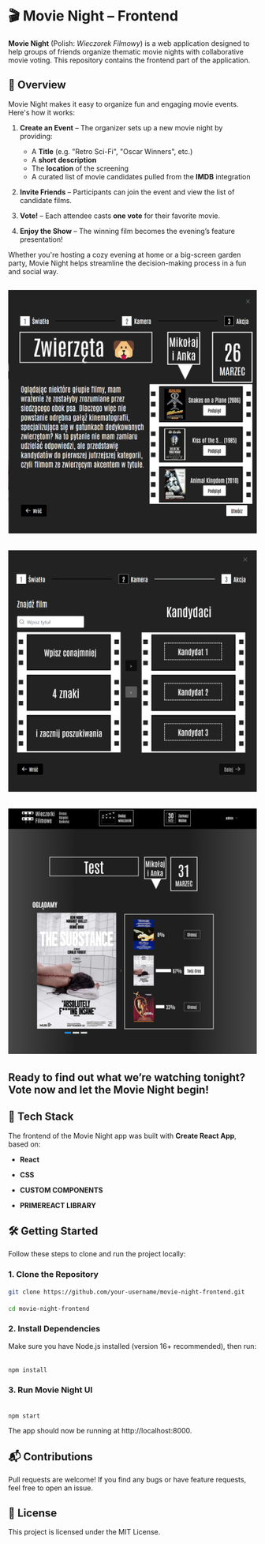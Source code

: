 # 🎬 Movie Night – Frontend

**Movie Night** (Polish: _Wieczorek Filmowy_) is a web application designed to help groups of friends organize thematic movie nights with collaborative movie voting. This repository contains the frontend part of the application.

## 🚀 Overview

Movie Night makes it easy to organize fun and engaging movie events. Here's how it works:

1. **Create an Event** – The organizer sets up a new movie night by providing:

   - A **Title** (e.g. "Retro Sci-Fi", "Oscar Winners", etc.)
   - A **short description**
   - The **location** of the screening
   - A curated list of movie candidates pulled from the **IMDB** integration

2. **Invite Friends** – Participants can join the event and view the list of candidate films.

3. **Vote!** – Each attendee casts **one vote** for their favorite movie.

4. **Enjoy the Show** – The winning film becomes the evening’s feature presentation!

Whether you're hosting a cozy evening at home or a big-screen garden party, Movie Night helps streamline the decision-making process in a fun and social way.

## ![iMovie Night Form](./readMe_pictures/AddWieczorek_Form.png)

## ![Movie Night Movie Searcher](./readMe_pictures/Movie_Searcher.png)

## ![Movie Night Main Page](./readMe_pictures/Wieczorek_Main_Page.png)

## Ready to find out what we’re watching tonight? Vote now and let the Movie Night begin!

## 🧠 Tech Stack

The frontend of the Movie Night app was built with **Create React App**, based on:

- **React**

- **CSS**

- **CUSTOM COMPONENTS**

- **PRIMEREACT LIBRARY**

## 🛠️ Getting Started

Follow these steps to clone and run the project locally:

### 1. Clone the Repository

```sh
git clone https://github.com/your-username/movie-night-frontend.git

cd movie-night-frontend

```

### 2. Install Dependencies

Make sure you have Node.js installed (version 16+ recommended), then run:

```sh

npm install

```

### 3. Run Movie Night UI

```sh

npm start

```

The app should now be running at http://localhost:8000.

## 📬 Contributions

Pull requests are welcome! If you find any bugs or have feature requests, feel free to open an issue.

## 📝 License

This project is licensed under the MIT License.
